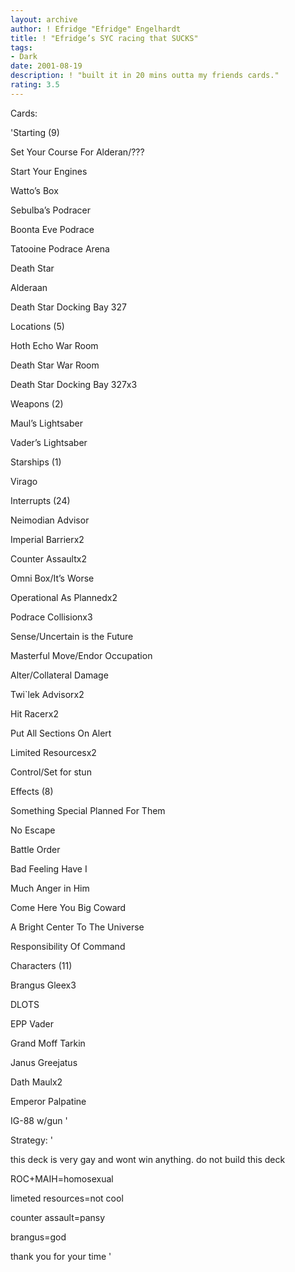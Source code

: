 ```yaml
---
layout: archive
author: ! Efridge "Efridge" Engelhardt
title: ! "Efridge’s SYC racing that SUCKS"
tags:
- Dark
date: 2001-08-19
description: ! "built it in 20 mins outta my friends cards."
rating: 3.5
---
```

Cards: 

'Starting (9)

Set Your Course For Alderan/???

Start Your Engines

Watto’s Box

Sebulba’s Podracer

Boonta Eve Podrace

Tatooine Podrace Arena

Death Star

Alderaan

Death Star Docking Bay 327


Locations (5)

Hoth Echo War Room

Death Star War Room

Death Star Docking Bay 327x3


Weapons (2)

Maul’s Lightsaber

Vader’s Lightsaber


Starships (1)

Virago


Interrupts (24)

Neimodian Advisor

Imperial Barrierx2

Counter Assaultx2

Omni Box/It’s Worse

Operational As Plannedx2

Podrace Collisionx3

Sense/Uncertain is the Future

Masterful Move/Endor Occupation

Alter/Collateral Damage

Twi`lek Advisorx2

Hit Racerx2

Put All Sections On Alert

Limited Resourcesx2

Control/Set for stun


Effects (8)

Something Special Planned For Them

No Escape

Battle Order

Bad Feeling Have I

Much Anger in Him

Come Here You Big Coward

A Bright Center To The Universe

Responsibility Of Command


Characters (11)

Brangus Gleex3

DLOTS

EPP Vader

Grand Moff Tarkin

Janus Greejatus

Dath Maulx2

Emperor Palpatine

IG-88 w/gun '

Strategy: '

this deck is very gay and wont win anything. do not build this deck

ROC+MAIH=homosexual

limeted resources=not cool

counter assault=pansy


brangus=god


thank you for your time '